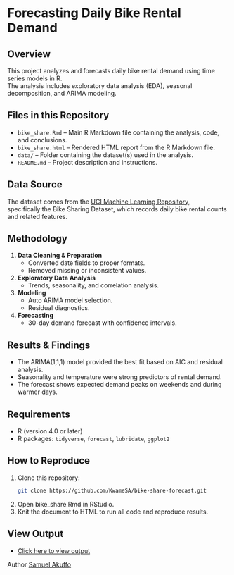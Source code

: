 # Forecasting Daily Bike Rental Demand

## Overview
This project analyzes and forecasts daily bike rental demand using time series models in R.  
The analysis includes exploratory data analysis (EDA), seasonal decomposition, and ARIMA modeling.

## Files in this Repository
- `bike_share.Rmd` – Main R Markdown file containing the analysis, code, and conclusions.
- `bike_share.html` – Rendered HTML report from the R Markdown file.
- `data/` – Folder containing the dataset(s) used in the analysis.
- `README.md` – Project description and instructions.

## Data Source
The dataset comes from the [UCI Machine Learning Repository](https://archive.ics.uci.edu/),  
specifically the Bike Sharing Dataset, which records daily bike rental counts and related features.

## Methodology
1. **Data Cleaning & Preparation**  
   - Converted date fields to proper formats.
   - Removed missing or inconsistent values.
2. **Exploratory Data Analysis**  
   - Trends, seasonality, and correlation analysis.
3. **Modeling**  
   - Auto ARIMA model selection.
   - Residual diagnostics.
4. **Forecasting**  
   - 30-day demand forecast with confidence intervals.

## Results & Findings
- The ARIMA(1,1,1) model provided the best fit based on AIC and residual analysis.
- Seasonality and temperature were strong predictors of rental demand.
- The forecast shows expected demand peaks on weekends and during warmer days.

## Requirements
- R (version 4.0 or later)
- R packages: `tidyverse`, `forecast`, `lubridate`, `ggplot2`

## How to Reproduce
1. Clone this repository:
   ```bash
   git clone https://github.com/KwameSA/bike-share-forecast.git
2. Open bike_share.Rmd in RStudio.
3. Knit the document to HTML to run all code and reproduce results.

## View Output
- [Click here to view output]()

Author
[Samuel Akuffo](https://kwamesa.github.io/portfolio/index.html)
